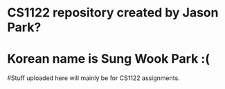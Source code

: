 # CS1122 repository created by Jason Park?
# Korean name is Sung Wook Park :(

#Stuff uploaded here will mainly be for CS1122 assignments.
